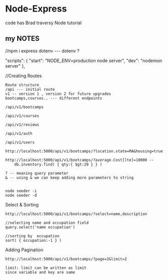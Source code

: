 # Node-Express
code has Brad traversy Node tutorial



##   my NOTES  

//npm i express dotenv --- dotenv ?

"scripts": {
    "start": "NODE_ENV=production node server",
    "dev": "nodemon server"
  },


//Creating Routes


```
Route structure
/api --- initial route
v1 -- version 1 , version 2 for future upgrades
bootcamps,courses.. --- different endpoints

/api/v1/bootcamps

/api/v1/courses

/api/v1/reviews

/api/v1/auth

/api/v1/users
```

```
http://localhost:5000/api/v1/bootcamps/?location.state=MA&housing=true

http://localhost:5000/api/v1/bootcamps/?average.Cost[lte]=10000 -- 
    db.inventory.find( { qty:{ $gt:20 } } )

? -- meaning query parameter
& -- using & we can keep adding more parameters to string


node seeder -i
node seeder -d
```

Select & Sorting
```
http://localhost:5000/api/v1/bootcamps/?select=name,description

//selecting name and occupation field
query.select('name occupation')

//sorting by  occupation
sort( { occupation:-1 } )

```

Adding Pagination
```
http://localhost:5000/api/v1/bootcamps/?page=2&limit=2

limit: limit can be written as limit 
since variable and key are same

```

